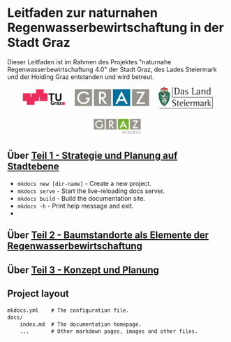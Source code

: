 # Leitfaden zur naturnahen Regenwasserbewirtschaftung in der Stadt Graz

Dieser Leitfaden ist im Rahmen des Projektes "naturnahe Regenwasserbewirtschaftung 4.0" der Stadt Graz, des Lades Steiermark und der Holding Graz entstanden und wird betreut.

<div style="display:flex; justify-content:center; align-items:center; gap:16px; flex-wrap:wrap;">
  <a href="https://www.tugraz.at" style="display:inline-flex;">
    <img src="assets/logo_tug.svg" alt="TU Graz"
         style="height:50px; width:auto !important; max-width:none !important;">
  </a>
  <a href="https://www.graz.at" style="display:inline-flex;">
    <img src="assets/logo_graz.jpg" alt="Stadt Graz"
         style="height:50px; width:auto !important; max-width:none !important;">
  </a>
  <a href="https://www.verwaltung.steiermark.at/cms/ziel/74967336/DE" style="display:inline-flex;">
    <img src="assets/logo_land.svg" alt="Land Steiermark"
         style="height:50px; width:auto !important; max-width:none !important;">
  </a>
  <a href="https://www.holding-graz.at/de/" style="display:inline-flex;">
    <img src="assets/logo_holding.png" alt="Holding Graz"
         style="height:50px; width:auto !important; max-width:none !important;">
  </a>
</div>



[//]: # (<p align="center">)

[//]: # (  <a href="https://www.tugraz.at" target="_blank">)

[//]: # (    <img src="assets/logo_tug.svg" alt="TU Graz" height="50" style="margin: 0 10px;">)

[//]: # (  </a>)

[//]: # (  <a href="https://www.graz.at" target="_blank">)

[//]: # (    <img src="assets/logo_graz.jpg" alt="Stadt Graz" height="50" style="margin: 0 10px;">)

[//]: # (  </a>)

[//]: # (  <a href="https://www.verwaltung.steiermark.at/cms/ziel/74967336/DE" target="_blank">)

[//]: # (    <img src="assets/logo_land.svg" alt="Land Steiermark" height="50" style="margin: 0 10px;">)

[//]: # (  </a>)

[//]: # (  <a href="https://www.holding-graz.at/de/" target="_blank">)

[//]: # (    <img src="assets/logo_holding.png" alt="Holding Graz" height="50" style="margin: 0 10px;">)

[//]: # (  </a>)

[//]: # (</p>)

## Über [Teil 1 - Strategie und Planung auf Stadtebene](teil1.md)

* `mkdocs new [dir-name]` - Create a new project.
* `mkdocs serve` - Start the live-reloading docs server.
* `mkdocs build` - Build the documentation site.
* `mkdocs -h` - Print help message and exit.
* 
## Über [Teil 2 - Baumstandorte als Elemente der Regenwasserbewirtschaftung](teil21.md)

## Über [Teil 3 - Konzept und Planung](teil3.md)

## Project layout

    mkdocs.yml    # The configuration file.
    docs/
        index.md  # The documentation homepage.
        ...       # Other markdown pages, images and other files.

